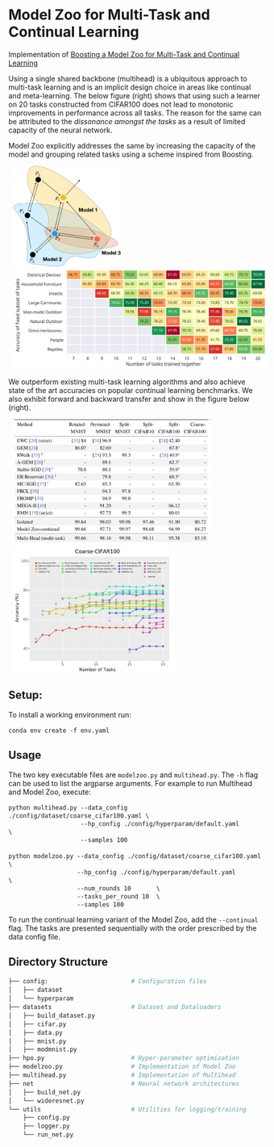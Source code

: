 # Model Zoo for Multi-Task and Continual Learning
Implementation of [Boosting a Model Zoo for Multi-Task and Continual Learning](https://arxiv.org/abs/2106.03027)

Using a single shared backbone (multihead) is a ubiquitous approach to multi-task learning
and is an implicit design choice in areas like continual and meta-learning. The
below figure (right) shows that using such a learner on 20 tasks constructed from CIFAR100
does not lead to monotonic improvements in performance across all tasks. The
reason for the same can be attributed to the *dissonance amongst the tasks* as
a result of limited capacity of the neural network.

Model Zoo  explicitly addresses the same by increasing the
capacity of the model and grouping related tasks using a scheme inspired from
Boosting.

<p float="left">
  <img src="./assets/modelzoo.svg" height="200" hspace="10"/>
  <img src="./assets/numtask_vs_acc.svg" height="200" hspace="10" />
</p>


We outperform existing multi-task learning algorithms and also achieve state of
the art accuracies on popular continual learning benchmarks. We also exhibit
forward and backward transfer and show in the figure below (right).

<p float="left">
  <img src="./assets/continual_table.png" height="250" hspace="10"/>
  <img src="./assets/continual_curve.png" height="250" hspace="10"/>
</p>


## Setup:

To install a working environment run:
```
conda env create -f env.yaml
```

## Usage

The two key executable files are `modelzoo.py` and `multihead.py`. The `-h`
flag can be used to list the argparse arguments. For example to run Multihead and Model Zoo, execute:

```
python multihead.py --data_config ./config/dataset/coarse_cifar100.yaml \
                    --hp_config ./config/hyperparam/default.yaml        \
                    --samples 100

python modelzoo.py --data_config ./config/dataset/coarse_cifar100.yaml \
                   --hp_config ./config/hyperparam/default.yaml        \
                   --num_rounds 10       \
                   --tasks_per_round 10  \
                   --samples 100
```

To run the continual learning variant of the Model Zoo, add the `--continual` flag. The tasks are presented sequentially with the order prescribed by the data config file.

## Directory Structure

```bash
├── config:                       # Configuration files
│   ├── dataset                    
│   └── hyperparam                  
├── datasets                      # Dataset and Dataloaders
│   ├── build_dataset.py          
│   ├── cifar.py                 
│   ├── data.py                 
│   ├── mnist.py               
│   ├── modmnist.py           
├── hpo.py                        # Hyper-parameter optimization
├── modelzoo.py                   # Implementation of Model Zoo
├── multihead.py                  # Implementation of Multihead
├── net                           # Neural network architectures
│   ├── build_net.py
│   └── wideresnet.py
└── utils                         # Utilities for logging/training
    ├── config.py
    ├── logger.py
    └── run_net.py
```


